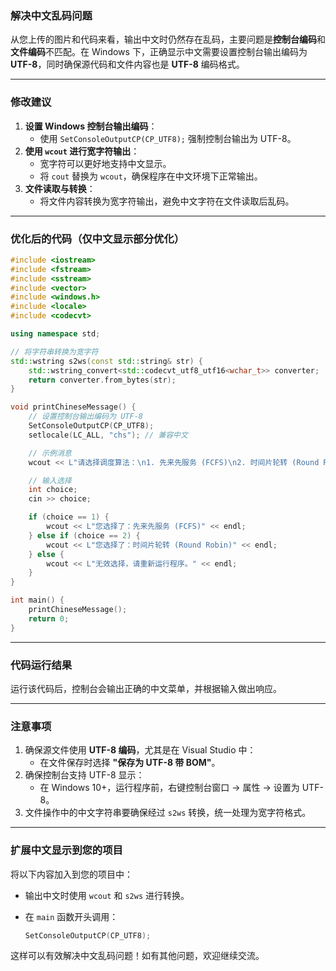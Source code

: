 ### **解决中文乱码问题**

从您上传的图片和代码来看，输出中文时仍然存在乱码，主要问题是**控制台编码**和**文件编码**不匹配。在 Windows 下，正确显示中文需要设置控制台输出编码为 **UTF-8**，同时确保源代码和文件内容也是 **UTF-8** 编码格式。

---

### **修改建议**

1. **设置 Windows 控制台输出编码**：
    - 使用 `SetConsoleOutputCP(CP_UTF8);` 强制控制台输出为 UTF-8。
2. **使用 `wcout` 进行宽字符输出**：
    - 宽字符可以更好地支持中文显示。
    - 将 `cout` 替换为 `wcout`，确保程序在中文环境下正常输出。
3. **文件读取与转换**：
    - 将文件内容转换为宽字符输出，避免中文字符在文件读取后乱码。

---

### **优化后的代码（仅中文显示部分优化）**

```cpp
#include <iostream>
#include <fstream>
#include <sstream>
#include <vector>
#include <windows.h>
#include <locale>
#include <codecvt>

using namespace std;

// 将字符串转换为宽字符
std::wstring s2ws(const std::string& str) {
    std::wstring_convert<std::codecvt_utf8_utf16<wchar_t>> converter;
    return converter.from_bytes(str);
}

void printChineseMessage() {
    // 设置控制台输出编码为 UTF-8
    SetConsoleOutputCP(CP_UTF8);
    setlocale(LC_ALL, "chs"); // 兼容中文

    // 示例消息
    wcout << L"请选择调度算法：\n1. 先来先服务 (FCFS)\n2. 时间片轮转 (Round Robin)\n请输入选择 (1 或 2): " << endl;

    // 输入选择
    int choice;
    cin >> choice;

    if (choice == 1) {
        wcout << L"您选择了：先来先服务 (FCFS)" << endl;
    } else if (choice == 2) {
        wcout << L"您选择了：时间片轮转 (Round Robin)" << endl;
    } else {
        wcout << L"无效选择，请重新运行程序。" << endl;
    }
}

int main() {
    printChineseMessage();
    return 0;
}
```

---

### **代码运行结果**

运行该代码后，控制台会输出正确的中文菜单，并根据输入做出响应。

---

### **注意事项**

1. 确保源文件使用 **UTF-8 编码**，尤其是在 Visual Studio 中：
    - 在文件保存时选择 **"保存为 UTF-8 带 BOM"**。
2. 确保控制台支持 UTF-8 显示：
    - 在 Windows 10+，运行程序前，右键控制台窗口 → 属性 → 设置为 UTF-8。
3. 文件操作中的中文字符串要确保经过 `s2ws` 转换，统一处理为宽字符格式。

---

### **扩展中文显示到您的项目**

将以下内容加入到您的项目中：

- 输出中文时使用 `wcout` 和 `s2ws` 进行转换。
- 在 `main` 函数开头调用：
    
    ```cpp
    SetConsoleOutputCP(CP_UTF8);
    ```
    

这样可以有效解决中文乱码问题！如有其他问题，欢迎继续交流。